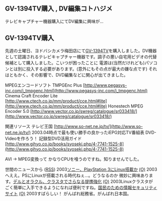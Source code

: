 ## GV-1394TV購入 , DV編集コトハジメ

テレビキャプチャー機器購入にてDV編集に興味が…






## GV-1394TV購入


先週の土曜日、ヨドバシカメラ梅田店にて[GV-1394TV](http://www.iodata.co.jp/products/video/2003/gv-1394tv/)を購入しました。DV機器として認識されるテレビキャプチャー機器です。調子の悪い自宅用ビデオの代替候補として購入しました。こいつが困ったことに
電源は(当然だけれども)パソコンとは別に投入する必要があります。(意外にもその点が最大の嫌な点です)
それはともかく、その影響で、DVD編集などに関心が出てきました。

MPEGエンコードソフト
TMPGEnc Plus
  [http://www.pegasys-inc.com/j_tmpgenc.html](http://www.pegasys-inc.com/j_tmpgenc.html)
  Cinema Craft Encoder Lite
  [http://www.ctech.co.jp/mm/product/cce.html#lite](http://www.ctech.co.jp/mm/product/cce.html#lite)
  Honestech MPEG Encoder 5.0
  [http://www.vector.co.jp/swreg/catalogue/sr033418/](http://www.vector.co.jp/swreg/catalogue/sr033418/)



関連リソース
テレビ王国
  [http://www.so-net.ne.jp/tv/](http://www.so-net.ne.jp/tv/)
  2003.04時点で最も使い勝手の良かったiEPG対応TV番組表
  DVD-Videoを作ろう！ 記録型DVD活用ガイド
  [http://www.gihyo.co.jp/books/syoseki.php/4-7741-1525-8](http://www.gihyo.co.jp/books/syoseki.php/4-7741-1525-8)


AVI → MPEG変換って かなりCPUを喰うのですね。知りませんでした。



世間のニュースから ([RSS](ig030408-news.xml)) 2003[ソニー、PlayStation 3にLinux搭載か](http://japan.cnet.com/news/tech/story/0,2000047674,20053342,00.htm) [(O)](http://japan.cnet.com/news/tech/story/0,2000047674,20053342,00.htm) 2003へええ。PSにLinuxが搭載される時代ねぇ…。どうなるのか 微妙に興味あります。[デルとオラクル、クラスタでさらなる提携強化](http://www.zdnet.co.jp/enterprise/0304/03/epn01.html) [(O)](http://www.zdnet.co.jp/enterprise/0304/03/epn01.html) 2003Linuxクラスタが ごく簡単に入手できるようになれば便利ですね。[国民のための情報セキュリティサイト](http://www.soumu.go.jp/joho_tsusin/security/index.htm) [(O)](http://www.soumu.go.jp/joho_tsusin/security/index.htm) 2003すばらしい！ がんばれ総務省。がんばれ日本国。